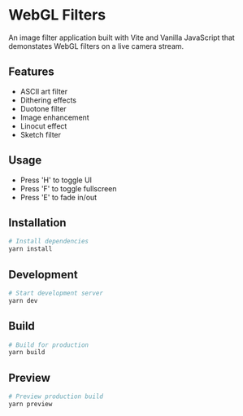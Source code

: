 # WebGL Filters

An image filter application built with Vite and Vanilla JavaScript that demonstates WebGL filters on a live camera stream.

## Features

- ASCII art filter
- Dithering effects
- Duotone filter
- Image enhancement
- Linocut effect
- Sketch filter

## Usage

- Press 'H' to toggle UI
- Press 'F' to toggle fullscreen
- Press 'E' to fade in/out

## Installation

```bash
# Install dependencies
yarn install
```

## Development

```bash
# Start development server
yarn dev
```

## Build

```bash
# Build for production
yarn build
```

## Preview

```bash
# Preview production build
yarn preview
```
